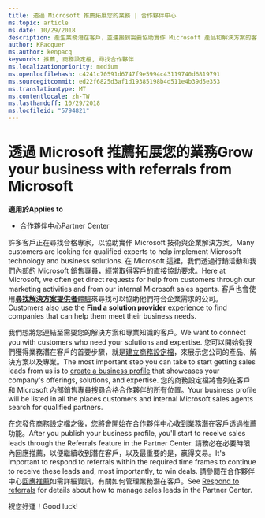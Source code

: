 ```yaml
---
title: 透過 Microsoft 推薦拓展您的業務 | 合作夥伴中心
ms.topic: article
ms.date: 10/29/2018
description: 產生業務潛在客戶，並連接到需要協助實作 Microsoft 產品和解決方案的客戶。
author: KPacquer
ms.author: kenpacq
keywords: 推薦, 商務設定檔, 尋找合作夥伴
ms.localizationpriority: medium
ms.openlocfilehash: c4241c70591d6747f9e5994c43119740d6819791
ms.sourcegitcommit: ed22f6825d3af1d19385198b4d511e4b39d5e353
ms.translationtype: MT
ms.contentlocale: zh-TW
ms.lasthandoff: 10/29/2018
ms.locfileid: "5794821"
---
```

<!-- FWLink:  https://go.microsoft.com/fwlink/?linkid=849775 (top of page) -->

# <a name="grow-your-business-with-referrals-from-microsoft"></a><span data-ttu-id="41799-104">透過 Microsoft 推薦拓展您的業務</span><span class="sxs-lookup"><span data-stu-id="41799-104">Grow your business with referrals from Microsoft</span></span>

**<span data-ttu-id="41799-105">適用於</span><span class="sxs-lookup"><span data-stu-id="41799-105">Applies to</span></span>**

-  <span data-ttu-id="41799-106">合作夥伴中心</span><span class="sxs-lookup"><span data-stu-id="41799-106">Partner Center</span></span>

<span data-ttu-id="41799-107">許多客戶正在尋找合格專家，以協助實作 Microsoft 技術與企業解決方案。</span><span class="sxs-lookup"><span data-stu-id="41799-107">Many customers are looking for qualified experts to help implement Microsoft technology and business solutions.</span></span> <span data-ttu-id="41799-108">在 Microsoft 這裡，我們透過行銷活動和我們內部的 Microsoft 銷售專員，經常取得客戶的直接協助要求。</span><span class="sxs-lookup"><span data-stu-id="41799-108">Here at Microsoft, we often get direct requests for help from customers through our marketing activities and from our internal Microsoft sales agents.</span></span> <span data-ttu-id="41799-109">客戶也會使用[**尋找解決方案提供者**體驗](https://www.microsoft.com/solution-providers/search)來尋找可以協助他們符合企業需求的公司。</span><span class="sxs-lookup"><span data-stu-id="41799-109">Customers also use the [**Find a solution provider** experience](https://www.microsoft.com/solution-providers/search) to find companies that can help them meet their business needs.</span></span> 

<span data-ttu-id="41799-110">我們想將您連結至需要您的解決方案和專業知識的客戶。</span><span class="sxs-lookup"><span data-stu-id="41799-110">We want to connect you with customers who need your solutions and expertise.</span></span> <span data-ttu-id="41799-111">您可以開始從我們獲得業務潛在客戶的首要步驟，就是[建立商務設定檔](create-a-marketing-profile.md)，來展示您公司的產品、解決方案以及專業。</span><span class="sxs-lookup"><span data-stu-id="41799-111">The most important step you can take to start getting sales leads from us is to [create a business profile](create-a-marketing-profile.md) that showcases your company's offerings, solutions, and expertise.</span></span> <span data-ttu-id="41799-112">您的商務設定檔將會列在客戶和 Microsoft 內部銷售專員搜尋合格合作夥伴的所有位置。</span><span class="sxs-lookup"><span data-stu-id="41799-112">Your business profile will be listed in all the places customers and internal Microsoft sales agents search for qualified partners.</span></span> 

 <span data-ttu-id="41799-113">在您發佈商務設定檔之後，您將會開始在合作夥伴中心收到業務潛在客戶透過推薦功能。</span><span class="sxs-lookup"><span data-stu-id="41799-113">After you publish your business profile, you'll start to receive sales leads through the Referrals feature in the Partner Center.</span></span> <span data-ttu-id="41799-114">請務必在必要時限內回應推薦，以便繼續收到潛在客戶，以及最重要的是，贏得交易。</span><span class="sxs-lookup"><span data-stu-id="41799-114">It's important to respond to referrals within the required time frames to continue to receive these leads and, most importantly, to win deals.</span></span> <span data-ttu-id="41799-115">請參閱在合作夥伴中心[回應推薦](responding-to-referrals.md)如需詳細資訊，有關如何管理業務潛在客戶。</span><span class="sxs-lookup"><span data-stu-id="41799-115">See [Respond to referrals](responding-to-referrals.md) for details about how to manage sales leads in the Partner Center.</span></span>  

<span data-ttu-id="41799-116">祝您好運！</span><span class="sxs-lookup"><span data-stu-id="41799-116">Good luck!</span></span>

<!-- 
*  [Analyze your business profile](analyze-your-marketing-profile.md) Regularly review and optimize your business profile to make sure you’re getting in front of your target customers.
-->
